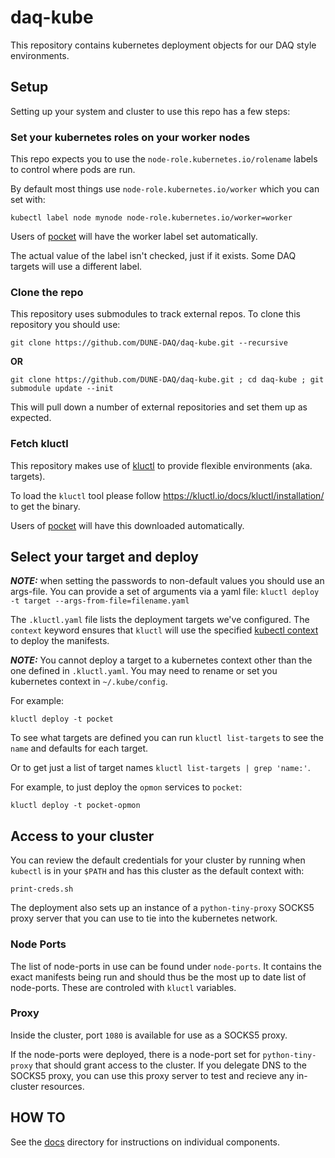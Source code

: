 # daq-kube

This repository contains kubernetes deployment objects for our DAQ style environments.

## Setup

Setting up your system and cluster to use this repo has a few steps:

### Set your kubernetes roles on your worker nodes

This repo expects you to use the `node-role.kubernetes.io/rolename` labels to control where pods are run.

By default most things use `node-role.kubernetes.io/worker` which you can set with:

```
kubectl label node mynode node-role.kubernetes.io/worker=worker
```

Users of [pocket](https://github.com/DUNE-DAQ/pocket) will have the worker label set automatically.

The actual value of the label isn't checked, just if it exists. Some DAQ targets will use a different label.

### Clone the repo
This repository uses submodules to track external repos.  To clone this repository you should use:

```shell
git clone https://github.com/DUNE-DAQ/daq-kube.git --recursive
```

**OR**

```shell
git clone https://github.com/DUNE-DAQ/daq-kube.git ; cd daq-kube ; git submodule update --init
```

This will pull down a number of external repositories and set them up as expected.

### Fetch kluctl

This repository makes use of [kluctl](https://kluctl.io) to provide flexible environments (aka. targets).

To load the `kluctl` tool please follow https://kluctl.io/docs/kluctl/installation/ to get the binary.

Users of [pocket](https://github.com/DUNE-DAQ/pocket) will have this downloaded automatically.

## Select your target and deploy

***NOTE:*** when setting the passwords to non-default values you should use an args-file. You can provide a set of arguments via a yaml file: `kluctl deploy -t target --args-from-file=filename.yaml`

The `.kluctl.yaml` file lists the deployment targets we've configured.  The `context` keyword ensures that `kluctl` will use the specified [kubectl context](https://kubernetes.io/docs/tasks/access-application-cluster/configure-access-multiple-clusters/) to deploy the manifests.

***NOTE:*** You cannot deploy a target to a kubernetes context other than the one defined in `.kluctl.yaml`.  You may need to rename or set you kubernetes context in `~/.kube/config`.

For example:
```shell
kluctl deploy -t pocket
```

To see what targets are defined you can run `kluctl list-targets` to see the `name` and defaults for each target.

Or to get just a list of target names `kluctl list-targets | grep 'name:'`.

For example, to just deploy the `opmon` services to `pocket`:

```shell
kluctl deploy -t pocket-opmon
```

## Access to your cluster

You can review the default credentials for your cluster by running when `kubectl` is in your `$PATH` and has this cluster as the default context with:
```shell
print-creds.sh
```

The deployment also sets up an instance of a `python-tiny-proxy` SOCKS5 proxy server that you can use to tie into the kubernetes network.

### Node Ports

The list of node-ports in use can be found under `node-ports`.  It contains the exact manifests being run and should thus be the most up to date list of node-ports. These are controled with `kluctl` variables.

### Proxy

Inside the cluster, port `1080` is available for use as a SOCKS5 proxy.

If the node-ports were deployed, there is a node-port set for `python-tiny-proxy` that should grant access to the cluster.  If you delegate DNS to the SOCKS5 proxy, you can use this proxy server to test and recieve any in-cluster resources.

## HOW TO

See the [docs](https://github.com/DUNE-DAQ/daq-kube/tree/develop/docs) directory for instructions on individual components.
